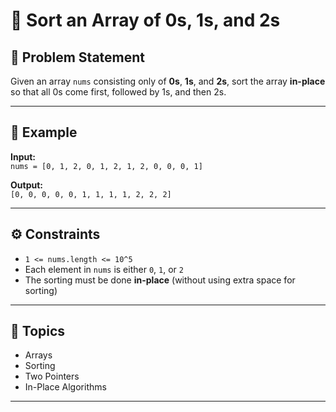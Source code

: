 # 🔢 Sort an Array of 0s, 1s, and 2s

## 📘 Problem Statement
Given an array `nums` consisting only of **0s**, **1s**, and **2s**, sort the array **in-place** so that all 0s come first, followed by 1s, and then 2s.

---

## 🧠 Example

**Input:**  
`nums = [0, 1, 2, 0, 1, 2, 1, 2, 0, 0, 0, 1]`

**Output:**  
`[0, 0, 0, 0, 0, 1, 1, 1, 1, 2, 2, 2]`

---

## ⚙️ Constraints
- `1 <= nums.length <= 10^5`
- Each element in `nums` is either `0`, `1`, or `2`
- The sorting must be done **in-place** (without using extra space for sorting)

---

## 🧵 Topics
- Arrays  
- Sorting  
- Two Pointers  
- In-Place Algorithms

---
